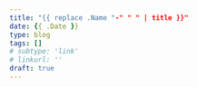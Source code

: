 ```yaml
---
title: "{{ replace .Name "-" " " | title }}"
date: {{ .Date }}
type: blog
tags: []
# subtype: 'link' 
# linkurl: ''
draft: true
---
```

